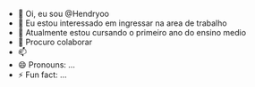 - 👋 Oi, eu sou @Hendryoo
- 👀 Eu estou interessado em ingressar na area de trabalho
- 🌱 Atualmente estou cursando o primeiro ano do ensino medio
- 💞️ Procuro colaborar 
- 📫 
- 😄 Pronouns: ...
- ⚡ Fun fact: ...

